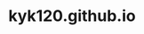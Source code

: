 # kyk120.github.io
<object data="{{ blob/main/CV.pdf }}" width="1000" height="1000" type='application/pdf'/>
